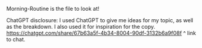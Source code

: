 Morning-Routine is the file to look at!




ChatGPT disclosure: 
I used ChatGPT to give me ideas for my topic, as well as the breakdown. I also used it for inspiration for the copy. https://chatgpt.com/share/67b63a5f-4b34-8004-90df-3132b6a9f08f ^ link to chat.
